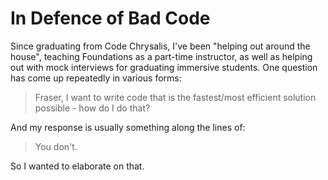 # In Defence of Bad Code

Since graduating from Code Chrysalis, I've been "helping out around the house", teaching Foundations as a part-time instructor, as well as helping out with mock interviews for graduating immersive students. One question has come up repeatedly in various forms:

> Fraser, I want to write code that is the fastest/most efficient solution possible - how do I do that?

And my response is usually something along the lines of:

> You don't.

So I wanted to elaborate on that.

